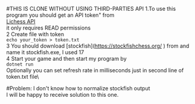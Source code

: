 #THIS IS CLONE WITHOUT USING THIRD-PARTIES API
1.To use this program you should get an API token" from\
[Lichess API](https://lichess.org/account/oauth/token)\
it only requires READ permissions\
2 Create file with token\
`echo your_token > token.txt`\
3 You should download [stockfish](https://stockfishchess.org/ \) from and name it stockfish.exe, I used 17 \
4 Start your game and then start my program by\
`dotnet run`\
Optionally you can set refresh rate in milliseconds just in second line of token.txt file\


#Problem:
I don't know how to normalize stockfish output\
I will be happy to receive solution to this one.
